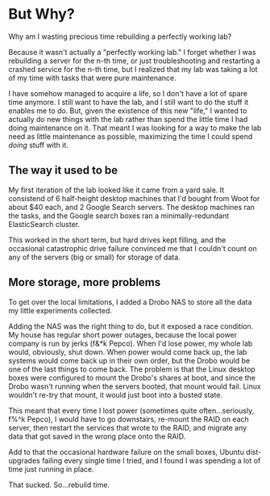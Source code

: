 # But Why?

Why am I wasting precious time rebuilding a perfectly working lab? 

Because it wasn't actually a "perfectly working lab." I forget whether I was rebuilding a server
for the n-th time, or just troubleshooting and restarting a crashed service for the n-th time, 
but I realized that my lab was taking a lot of my time with tasks that were pure maintenance.

I have somehow managed to acquire a life, so I don't have a lot of spare time anymore. I 
still want to have the lab, and I still want to do the stuff it enables me to do. But, given the
existence of this new "life," I wanted to actually do new things with the lab rather than spend the
 little time I had doing maintenance on it. That meant I was looking for a way to make the lab 
 need as little maintenance as possible, maximizing the time I could spend *doing* stuff with it.

## The way it used to be

My first iteration of the lab looked like it came from a yard sale. It consistend of 6 half-height desktop machines 
that I'd bought from Woot for about $40 each, and 2 Google Search servers. The desktop machines ran the tasks, and 
the Google search boxes ran a minimally-redundant ElasticSearch cluster.

This worked in the short term, but hard drives kept filling, and the occasional catastrophic drive failure convinced me 
that I couldn't count on any of the servers (big or small) for storage of data. 

## More storage, more problems

To get over the local limitations, I added a Drobo NAS to store all the data my little experiments collected.

Adding the NAS was the right thing to do, but it exposed a race condition. My house has regular short power 
outages, because the local power company is run by jerks (f&*k Pepco). When I'd lose power, 
my whole lab would, obviously, shut down. When power would come back up, the lab systems would 
come back up in their own order, but the Drobo would be one of the last things to come back. The 
problem is that the Linux desktop boxes were configured to mount the Drobo's shares at boot, and since the Drobo 
wasn't running when the servers booted, that mount would fail. Linux wouldn't re-try that mount, it would just boot 
into a busted state.

This meant that every time I lost power (sometimes quite often...seriously, f%^k Pepco), I would have to go downstairs, 
re-mount the RAID on each server, then restart the services that wrote to the RAID, and migrate any data that got 
saved in the wrong place onto the RAID.

Add to that the occasional hardware failure on the small boxes, Ubuntu dist-upgrades failing every
single time I tried, and I found I was spending a lot of time just running in place.

That sucked. So...rebuild time.